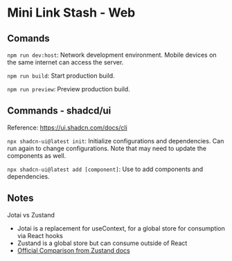 # Mini Link Stash - Web

## Comands

`npm run dev:host`: Network development environment. Mobile devices on the same internet can access the server.

`npm run build`: Start production build.

`npm run preview`: Preview production build.

## Commands - shadcd/ui

Reference: <https://ui.shadcn.com/docs/cli>

`npx shadcn-ui@latest init`: Initialize configurations and dependencies. Can run again to change configurations. Note that may need to update the components as well.

`npx shadcn-ui@latest add [component]`: Use to add components and dependencies.

## Notes

Jotai vs Zustand

- Jotai is a replacement for useContext, for a global store for consumption via React hooks
- Zustand is a global store but can consume outside of React
- [Official Comparison from Zustand docs](https://docs.pmnd.rs/zustand/getting-started/comparison#jotai)

